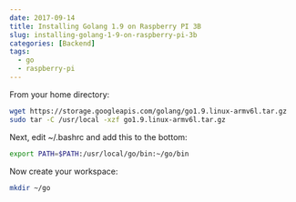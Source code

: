 ```yaml
---
date: 2017-09-14
title: Installing Golang 1.9 on Raspberry PI 3B
slug: installing-golang-1-9-on-raspberry-pi-3b
categories: [Backend]
tags:
  - go
  - raspberry-pi
---
```


From your home directory:

```bash 
wget https://storage.googleapis.com/golang/go1.9.linux-armv6l.tar.gz
sudo tar -C /usr/local -xzf go1.9.linux-armv6l.tar.gz
```

Next, edit ~/.bashrc and add this to the bottom:

```bash
export PATH=$PATH:/usr/local/go/bin:~/go/bin 
```

Now create your workspace:

```bash
mkdir ~/go
```
